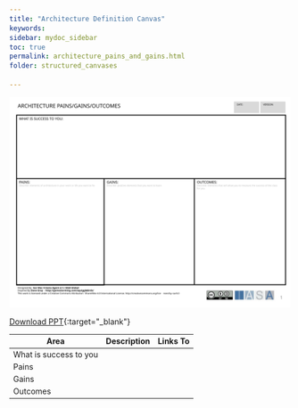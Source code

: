 ```yaml
---
title: "Architecture Definition Canvas"
keywords: 
sidebar: mydoc_sidebar
toc: true
permalink: architecture_pains_and_gains.html
folder: structured_canvases

---
```


![image001](media/architecture_pains_and_gains001.svg)

[Download PPT](media/ppt/architecture_pains_and_gains.ppt){:target="_blank"}

| Area | Description | Links To |
| --- | --- | --- |
| What is success to you |   |   |
| Pains |   |   |
| Gains |   |   |
| Outcomes |   |   |